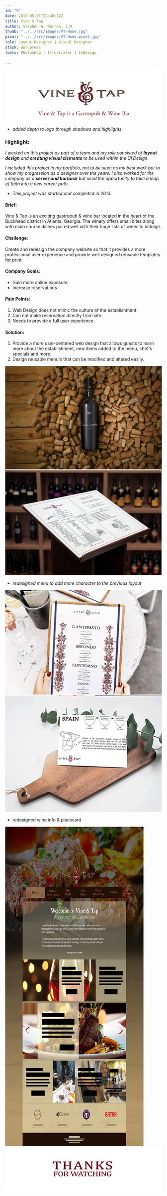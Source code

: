 ```yaml
---
id: "9"
date: 2013-05-01T22:40:32Z
title: Vine & Tap
author: Stephen A. Warren, J.R
thumb: "../../src/images/VT-Home.jpg"
pixel: "../../src/images/VT-Home-pixel.jpg"
role: Layout Designer | Visual Designer
stack: Wordpress
tools: Photoshop | Illustrator | InDesign

---
```

![](../../src/images/VT-Home.png)

* _added depth to logo through shadows and highlights_



### **Highlight:**


_I worked on this project as part of a team and my role consisted of **layout design** and **creating visual elements** to be used within the UI Design._

_I included this project in my portfolio, not to be seen as my best work but to show my progression as a designer over the years. I also worked for the company as a **server and barback** but used the opportunity to take a leap of faith into a new career path._

* _This project was started and completed in 2013._

#### **Brief:**

Vine & Tap is an exciting gastropub & wine bar located in the heart of the Buckhead district in Atlanta, Georgia. The winery offers small bites along with main course dishes paired well with their huge lists of wines to indulge.

#### **Challenge:**

Create and redesign the company website so that it provides a more professional user experience and provide well designed reusable templates for print.

#### **Company Goals:**

* Gain more online exposure
* Increase reservations

#### **Pain Points:**

1. Web Design does not mimic the culture of the establishment.
2. Can not make reservation directly from site.
3. Needs to provide a full user experience.

#### **Solution:**

1. Provide a more user-centered web design that allows guests to learn more about the establishment, new items added to the menu, chef's specials and more.
2. Design reusable menu's that can be modified and altered easily. 


![](../../src/images/VT-bottle.jpg)
![](../../src/images/VT-menu.png)

* _redesigned menu to add more character to the previous layout_

![](../../src/images/VT-course-menu.png)
![](../../src/images/VT-drink-menu.png)

* redesigned wine info & placecard

![](../../src/images/VT-Home.jpg)
![](../../src/images/VT-thanks.jpg)